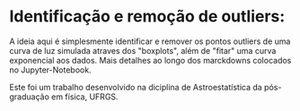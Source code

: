 # Identificação e remoção de outliers:

A ideia aqui é simplesmente identificar e remover os pontos outliers de uma curva de luz simulada atraves dos "boxplots", além de "fitar" uma curva exponencial aos dados. Mais detalhes ao longo dos marckdowns colocados no Jupyter-Notebook. 

Este foi um trabalho desenvolvido na diciplina de Astroestatística da pós-graduação em física, UFRGS.
